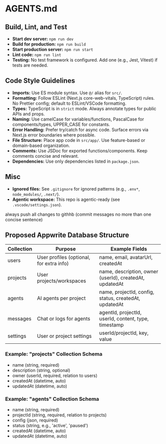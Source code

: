 # AGENTS.md

## Build, Lint, and Test
- **Start dev server:** `npm run dev`
- **Build for production:** `npm run build`
- **Start production server:** `npm run start`
- **Lint code:** `npm run lint`
- **Testing:** No test framework is configured. Add one (e.g., Jest, Vitest) if tests are needed.

## Code Style Guidelines
- **Imports:** Use ES module syntax. Use `@/` alias for `src/`.
- **Formatting:** Follow ESLint (Next.js core-web-vitals, TypeScript) rules. No Prettier config; default to ESLint/VSCode formatting.
- **Types:** TypeScript is in `strict` mode. Always annotate types for public APIs and props.
- **Naming:** Use camelCase for variables/functions, PascalCase for components/types, UPPER_CASE for constants.
- **Error Handling:** Prefer try/catch for async code. Surface errors via Next.js error boundaries where possible.
- **File Structure:** Place app code in `src/app/`. Use feature-based or domain-based organization.
- **Comments:** Use JSDoc for exported functions/components. Keep comments concise and relevant.
- **Dependencies:** Use only dependencies listed in `package.json`.

## Misc
- **Ignored files:** See `.gitignore` for ignored patterns (e.g., `.env*`, `node_modules/`, `.next/`).
- **Agentic workspace:** This repo is agentic-ready (see `.vscode/settings.json`).


always push all changes to githhb (commit messages no more than one concise sentence)

## Proposed Appwrite Database Structure

| Collection | Purpose | Example Fields |
|------------|---------|---------------|
| users      | User profiles (optional, for extra info) | name, email, avatarUrl, createdAt |
| projects   | User projects/workspaces | name, description, owner (userId), createdAt, updatedAt |
| agents     | AI agents per project | name, projectId, config, status, createdAt, updatedAt |
| messages   | Chat or logs for agents | agentId, projectId, userId, content, type, timestamp |
| settings   | User or project settings | userId/projectId, key, value |

### Example: "projects" Collection Schema
- name (string, required)
- description (string, optional)
- owner (userId, required, relation to users)
- createdAt (datetime, auto)
- updatedAt (datetime, auto)

### Example: "agents" Collection Schema
- name (string, required)
- projectId (string, required, relation to projects)
- config (json, required)
- status (string, e.g., 'active', 'paused')
- createdAt (datetime, auto)
- updatedAt (datetime, auto)
